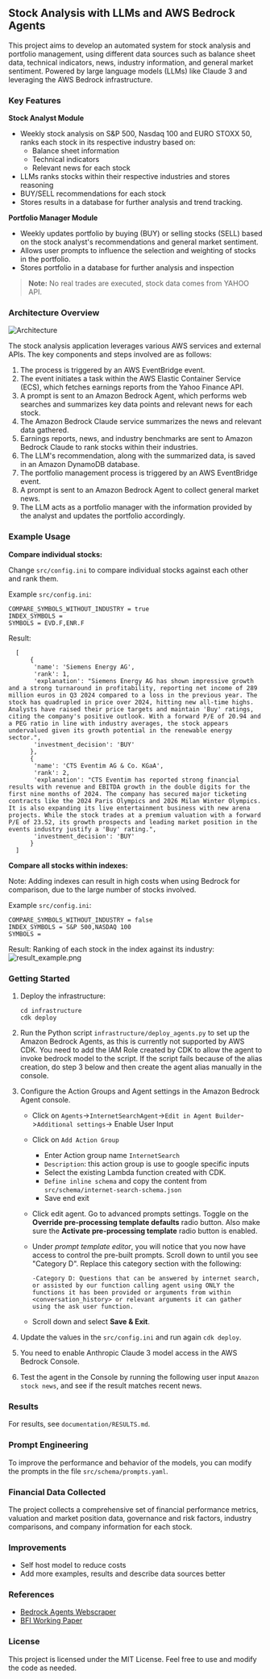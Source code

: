 ## Stock Analysis with LLMs and AWS Bedrock Agents

This project aims to develop an automated system for stock analysis and portfolio management, using different data sources such as balance sheet data, technical indicators, news, industry information, and general market sentiment. Powered by large language models (LLMs) like Claude 3 and leveraging the AWS Bedrock infrastructure.

### Key Features

**Stock Analyst Module**
- Weekly stock analysis on S&P 500, Nasdaq 100 and EURO STOXX 50, ranks each stock in its respective industry based on:
   - Balance sheet information
   - Technical indicators
   - Relevant news for each stock
- LLMs ranks stocks within their respective industries and stores reasoning
- BUY/SELL recommendations for each stock
- Stores results in a database for further analysis and trend tracking.

**Portfolio Manager Module**
- Weekly updates portfolio by buying (BUY) or selling stocks (SELL) based on the stock analyst's recommendations and general market sentiment.
- Allows user prompts to influence the selection and weighting of stocks in the portfolio.
- Stores portfolio in a database for further analysis and inspection

> **Note:** No real trades are executed, stock data comes from YAHOO API.

### Architecture Overview

![Architecture](documentation/architecture.png)

The stock analysis application leverages various AWS services and external APIs. The key components and steps involved are as follows:

1. The process is triggered by an AWS EventBridge event.
2. The event initiates a task within the AWS Elastic Container Service (ECS), which fetches earnings reports from the Yahoo Finance API.
3. A prompt is sent to an Amazon Bedrock Agent, which performs web searches and summarizes key data points and relevant news for each stock.
4. The Amazon Bedrock Claude service summarizes the news and relevant data gathered.
5. Earnings reports, news, and industry benchmarks are sent to Amazon Bedrock Claude to rank stocks within their industries.
6. The LLM's recommendation, along with the summarized data, is saved in an Amazon DynamoDB database.
7. The portfolio management process is triggered by an AWS EventBridge event.
8. A prompt is sent to an Amazon Bedrock Agent to collect general market news.
9. The LLM acts as a portfolio manager with the information provided by the analyst and updates the portfolio accordingly.

### Example Usage

**Compare individual stocks:**

Change `src/config.ini` to compare individual stocks against each other and rank them.

Example `src/config.ini`:
```
COMPARE_SYMBOLS_WITHOUT_INDUSTRY = true
INDEX_SYMBOLS = 
SYMBOLS = EVD.F,ENR.F
```
Result:
```
  [
      {
       'name': 'Siemens Energy AG',
       'rank': 1,
       'explanation': "Siemens Energy AG has shown impressive growth and a strong turnaround in profitability, reporting net income of 289 million euros in Q3 2024 compared to a loss in the previous year. The stock has quadrupled in price over 2024, hitting new all-time highs. Analysts have raised their price targets and maintain 'Buy' ratings, citing the company's positive outlook. With a forward P/E of 20.94 and a PEG ratio in line with industry averages, the stock appears undervalued given its growth potential in the renewable energy sector.",
       'investment_decision': 'BUY'
      },
      {
       'name': 'CTS Eventim AG & Co. KGaA',
       'rank': 2,
       'explanation': "CTS Eventim has reported strong financial results with revenue and EBITDA growth in the double digits for the first nine months of 2024. The company has secured major ticketing contracts like the 2024 Paris Olympics and 2026 Milan Winter Olympics. It is also expanding its live entertainment business with new arena projects. While the stock trades at a premium valuation with a forward P/E of 23.52, its growth prospects and leading market position in the events industry justify a 'Buy' rating.",
       'investment_decision': 'BUY'
      }
  ]
```
**Compare all stocks within indexes:**

Note: Adding indexes can result in high costs when using Bedrock for comparison, due to the large number of stocks involved.

Example `src/config.ini`:
```
COMPARE_SYMBOLS_WITHOUT_INDUSTRY = false
INDEX_SYMBOLS = S&P 500,NASDAQ 100
SYMBOLS = 
```
Result:
Ranking of each stock in the index against its industry:
![result_example.png](documentation/result_example.png)
### Getting Started

1. Deploy the infrastructure:
   ```
   cd infrastructure
   cdk deploy
   ```
2. Run the Python script `infrastructure/deploy_agents.py` to set up the Amazon Bedrock Agents, as this is currently not supported by AWS CDK. You need to add the IAM Role created by CDK to allow the agent to invoke bedrock model to the script. If the script fails because of the alias creation, do step 3 below and then create the agent alias manually in the console.
3. Configure the Action Groups and Agent settings in the Amazon Bedrock Agent console.
   - Click on `Agents`->`InternetSearchAgent`->`Edit in Agent Builder`->`Additional settings`-> Enable User Input
   - Click on `Add Action Group`
     - Enter Action group name `InternetSearch`
     - `Description`: this action group is use to google specific inputs 
     - Select the existing Lambda function created with CDK.
     - `Define inline schema` and copy the content from `src/schema/internet-search-schema.json`
     - Save end exit

   - Click edit agent. Go to advanced prompts settings. Toggle on the **Override pre-processing template defaults** radio button. Also make sure the **Activate pre-processing template** radio button is enabled.
   - Under *prompt template editor*, you will notice that you now have access to control the pre-built prompts. Scroll down to until you see "Category D". Replace this category section with the following:

      ```text
     -Category D: Questions that can be answered by internet search, or assisted by our function calling agent using ONLY the functions it has been provided or arguments from within <conversation_history> or relevant arguments it can gather using the ask user function.
      ```
   - Scroll down and select **Save & Exit**.

4. Update the values in the `src/config.ini` and run again `cdk deploy`.
5. You need to enable Anthropic Claude 3 model access in the AWS Bedrock Console.
6. Test the agent in the Console by running the following user input `Amazon stock news`, and see if the result matches recent news.

### Results

For results, see `documentation/RESULTS.md`.

### Prompt Engineering

To improve the performance and behavior of the models, you can modify the prompts in the file `src/schema/prompts.yaml`.

### Financial Data Collected

The project collects a comprehensive set of financial performance metrics, valuation and market position data, governance and risk factors, industry comparisons, and company information for each stock.

### Improvements

- Self host model to reduce costs
- Add more examples, results and describe data sources better

### References

- [Bedrock Agents Webscraper](https://github.com/build-on-aws/bedrock-agents-webscraper)
- [BFI Working Paper](https://bfi.uchicago.edu/wp-content/uploads/2024/05/BFI_WP_2024-65.pdf)

### License

This project is licensed under the MIT License. Feel free to use and modify the code as needed.
